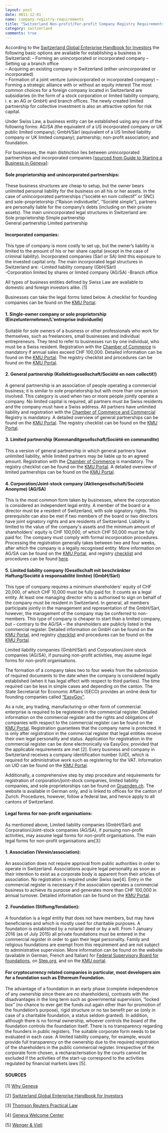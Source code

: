```yaml
---
layout: post
date: 0011-12-01
name: company-registry-requirements
title: "Switzerland Non-profit/For-profit Company Registry Requirements"
category: switzerland
comments: true
---
```



According to the [Switzerland Global Enterprise Handbook for Investors](https://www.s-ge.com/en/publication/handbook-investors/handbook-investors) the following basic options are available for establishing a business in Switzerland:
– Forming an unincorporated or incorporated company
– Setting up a branch office					 				
– Acquiring an existing company in Switzerland (either unincorporated or incorporated)	
– Formation of a joint venture (unincorporated or incorporated company)
– Forming a strategic alliance with or without an equity interest
The most common choices for a foreign company located in Switzerland are subsidiaries (in the form of a stock corporation or limited liability company, i. e. an AG or GmbH) and branch offices. The newly created limited partnership for collective investment is also an attractive option for risk capital. 

Under Swiss Law, a business entity can be established using any one of the following forms: AG/SA (the equivalent of a US incorporated company or UK public limited company); GmbH/Sàrl (equivalent of a US limited liability company or UK limited company); partnership; non-profit association; and foundation.

For businesses, the main distinction lies between unincorporated partnerships and incorporated companies [[sourced from Guide to Starting a Business in Geneva]](https://ge.ch/ecoguichetpmepmi/sites/default/files/Guide%20to%20starting%20a%20business%20in%20GE_2015_ok.pdf):
#### Sole proprietorship and unincorporated partnerships:				
These business structures are cheap to setup, but the owner bears unlimited personal liability for the business on all his or her assets. In the case of unincorporated partnerships (“société en nom collectif” or SNC) and sole-proprietorship (“Raison individuelle”, “Société simple”), partners are personally liable for the company’s debts (including on their private assets). The main unincorporated legal structures in Switzerland are:	
Sole proprietorship
Simple partnership	
General partnership
Limited partnership							
#### Incorporated companies:						
This type of company is more costly to set up, but the owner’s liability is limited to the amount of his or her share capital (except in the case of criminal liability). Incorporated companies (Sàrl or SA) limit this exposure to the invested capital only. The main incorporated legal structures in Switzerland are:
-Limited liability company (GbH/Sàrl)	
-Corporation limited by shares or limited company (AG/SA)
-Branch office		

All types of business entities defined by Swiss Law are available to domestic and foreign investors alike. [1]

Businesses can take the legal forms listed below. A checklist for founding companies can be found on the [KMU Portal](https://www.kmu.admin.ch/kmu/de/home/praktisches-wissen/kmu-gruenden/firmengruendung/auswahl-rechtsform/checkliste-gruendung.html).
#### 1. Single-owner company or sole proprietorship (Einzelunternehmen/L'entreprise individuelle)
Suitable for sole owners of a business or other professionals who work for themselves, such as freelancers, small businesses and individual entrepreneurs. They tend to refer to businesses run by one individual, who must be a Swiss resident. Registration with the [Chamber of Commerce](https://www.sihk.ch) is mandatory if annual sales exceed CHF 100,000. Detailed information can be found on the [KMU Portal](https://www.kmu.admin.ch/kmu/de/home/praktisches-wissen/kmu-gruenden/uebersicht-rechtsformen/einzelunternehmen.html). The registry checklist and procedures can be found on the [KMU Portal](https://www.kmu.admin.ch/kmu/de/home/praktisches-wissen/kmu-gruenden/firmengruendung/auswahl-rechtsform/einzelfirma.html).
#### 2. General partnership (Kollektivgesellschaft/Société en nom collectif/)
A general partnership is an association of people operating a commercial business; it is similar to sole proprietorship but with more than one person involved. This category is used when two or more people jointly operate a company. No limited capital is required, all partners must be Swiss residents and the company must have a Swiss address. All partners have unlimited liability and registration with the [Chamber of Commerce and Commercial](https://www.zefix.admin.ch/en/search/entity/welcome) Registry is mandatory. A detailed overview of general partnerships can be found on the [KMU Portal](https://www.kmu.admin.ch/kmu/de/home/praktisches-wissen/kmu-gruenden/uebersicht-rechtsformen/kollektivgesellschaft.html). The registry checklist can be found on the [KMU Portal](https://www.kmu.admin.ch/kmu/de/home/praktisches-wissen/kmu-gruenden/uebersicht-rechtsformen/kommanditgesellschaft.html).
#### 3. Limited partnership (Kommanditgesellschaft/Société en commandite)
This a version of general partnership in which general partners have unlimited liability, while limited partners may be liable up to an agreed amount. Registration with the [Chamber of Commerce](https://www.sihk.ch) is mandatory. The registry checklist can be found on the [KMU Portal](https://www.kmu.admin.ch/kmu/de/home/praktisches-wissen/kmu-gruenden/firmengruendung/auswahl-rechtsform/kommanditgesellschaft/checkliste.html). A detailed overview of limited partnerships can be found on the [KMU Portal](https://www.kmu.admin.ch/kmu/de/home/praktisches-wissen/kmu-gruenden/uebersicht-rechtsformen/kommanditgesellschaft.html).
#### 4. Corporation/Joint-stock company (Aktiengesellschaft/Société Anonyme) (AG/SA)
This is the most common form taken by businesses, where the corporation is considered an independent legal entity. A member of the board or a director must be a resident of Switzerland, with sole signatory rights. This prerequisite can also be met if two members of the board or two directors have joint signatory rights and are residents of Switzerland. Liability is limited to the value of the company's assets and the minimum amount of shareholders' equity is CHF 100,000, of which CHF 50,000 must be fully paid for. The company must comply with formal incorporation procedures. Processing the registration generally takes between two and four weeks, after which the company is a legally recognised entity. More information on AG/SA can be found on the [KMU Portal](https://www.kmu.admin.ch/kmu/de/home/praktisches-wissen/kmu-gruenden/uebersicht-rechtsformen/aktiengesellschaft-ag.html), and registry [checklist](https://www.kmu.admin.ch/kmu/de/home/praktisches-wissen/kmu-gruenden/firmengruendung/auswahl-rechtsform/gmbh/checkliste-und-anleitung.html) and procedures can be found [here](https://www.kmu.admin.ch/kmu/de/home/praktisches-wissen/kmu-gruenden/firmengruendung/auswahl-rechtsform/gmbh.html).
#### 5. Limited liability company (Gesellschaft mit beschränkter Haftung/Société à responsabilité limitée) (GmbH/Sàrl)
This type of company requires a minimum shareholders' equity of CHF 20,000, of which CHF 10,000 must be fully paid for. It counts as a legal entity. At least one managing director who is authorised to sign on behalf of the company must be resident in Switzerland. In general, all members participate jointly in the management and representation of the GmbH/Sàrl, however, the management of the company may be conferred to non-members. This type of company is cheaper to start than a limited company, but – contrary to the AG/SA – the shareholders are publicly listed in the commercial register. Detailed information on GmbH can be found on the [KMU Portal](https://www.kmu.admin.ch/kmu/de/home/praktisches-wissen/kmu-gruenden/uebersicht-rechtsformen/gesellschaft-mit-beschraenkter-haftung.html), and registry [checklist](https://www.kmu.admin.ch/kmu/de/home/praktisches-wissen/kmu-gruenden/firmengruendung/auswahl-rechtsform/gmbh/checkliste-und-anleitung.html) and procedures can be found on the [KMU Portal](https://www.kmu.admin.ch/kmu/de/home/praktisches-wissen/kmu-gruenden/firmengruendung/auswahl-rechtsform/gmbh.html).

Limited liability companies (GmbH/Sàrl) and Corporation/Joint-stock companies (AG/SA), if pursuing non-profit activities, may assume legal forms for non-profit organisations. 

The formation of a company takes two to four weeks from the submission of required documents to the date when the company is considered legally established (when it has legal effect with respect to third parties). The time required can be less in simple cases and depending on the canton. The State Secretariat for Economic Affairs (SECO) provides an online desk for founding companies called [“EasyGov”](https://www.easygov.swiss/easygov/#/). 

As a rule, any trading, manufacturing or other form of commercial enterprise is required to be registered in the commercial register. Detailed information on the commercial register and the rights and obligations of companies with respect to the commercial register can be found on the [KMU Portal](https://www.kmu.admin.ch/kmu/de/home/praktisches-wissen/kmu-gruenden/firmengruendung/handelsregister.html). Registration guarantees that the company name is protected. It is only after registration in the commercial register that legal entities receive their own legal personality and status. Application for registration in the commercial register can be done electronically via EasyGov, provided that the applicable requirements are met [2]. Every business and company in Switzerland receives a company identification number (UID), which is required for administrative work such as registering for the VAT. Information on UID can be found on the [KMU Portal](https://www.kmu.admin.ch/kmu/de/home/praktisches-wissen/kmu-gruenden/firmengruendung/uid-register.html).

Additionally, a comprehensive step by step procedure and requirements for registration of corporation/joint-stock companies, limited liability companies, and sole proprietorships can be found on [Gruenden.ch](https://www.gruenden.ch/gruendung/). The website is available in German only, and is linked to offices for the canton of Zurich. Procedures, however, follow a federal law, and hence apply to all cantons of Switzerland.

#### Legal forms for non-profit organisations:
As mentioned above, Limited liability companies (GmbH/Sàrl) and Corporation/Joint-stock companies (AG/SA), if pursuing non-profit activities, may assume legal forms for non-profit organisations. 
The main legal forms for non-profit organisations are[3]:
#### 1. Association (Verein/association): 
An association does not require approval from public authorities in order to operate in Switzerland. Associations acquire legal personality as soon as their intention to exist as a corporate body is apparent from their articles of association. No registration is required under Swiss law[4]. Entry in the commercial register is necessary if the association operates a commercial business to achieve its purpose and generates more than CHF 100,000 in annual turnover. Detailed information can be found on the [KMU Portal](https://www.kmu.admin.ch/kmu/de/home/praktisches-wissen/kmu-gruenden/firmengruendung/auswahl-rechtsform/verein.html).

#### 2. Foundation (Stiftung/fondation): 
A foundation is a legal entity that does not have members, but may have beneficiaries and which is mostly used for charitable purposes. A foundation is established by a notarial deed or by a will. From 1 January 2016 (as of July 2015) all private foundations must be entered in the commercial register in order to gain their legal personality. Family and religious foundations are exempt from this requirement and are not subject to administrative supervision. More information can be found on the website (available in German, French and Italian) for [Federal Supervisory Board for foundations](https://www.edi.admin.ch/edi/fr/home/le-dfi/organisation/services-specialises/autorite-federale-de-surveillance-des-fondations.html), on [Step.org](http://www.froriep.com/upload/prj/publication/Key-features-of-Swiss-Foundations-Julie-Wynne-Froriep-STEP_June2017.pdf), and on the [KMU portal](https://www.kmu.admin.ch/kmu/de/home/praktisches-wissen/kmu-gruenden/firmengruendung/auswahl-rechtsform/stiftung.html).

#### For cryptocurrency related companies in particular, most developers aim for a foundation such as Ethereum Foundation.
The advantage of a foundation in an early phase (complete independence of any ownership since there are no shareholders), contrasts with the disadvantages in the long term such as governmental supervision, “locked box” (no chance to ever get the funds out again other than for promotion of the foundation’s purpose), rigid structure or no tax benefit per se (only in case of a charitable foundation, a status seldom granted). In addition, although there is no formal ownership, whoever controls the board of the foundation controls the foundation itself. There is no transparency regarding the founders in public registers.
The suitable corporate form needs to be evaluated in each case. A limited liability company, for example, would provide full transparency on the ownership due to the required registration of the shareholders in the public commercial register.
Irrespective of the corporate form chosen, a recharacterisation by the courts cannot be excluded if the activities of the start-up correspond to the activities regulated by financial markets laws [5].

#### SOURCES

[1] [Why Geneva](http://www.whygeneva.ch)

[2] [Switzerland Global Enterprise Handbook for Investors](https://www.s-ge.com/en/publication/handbook-investors/handbook-investors)

[3] [Thomson Reuters Practical Law](https://signon.thomsonreuters.com/v2?culture=en-GB&productid=PLCUK&returnto=https%3A%2F%2Fuk.practicallaw.thomsonreuters.com%2FCosi%2FSignOn%3FredirectTo%3D%252f5-632-1530%253ftransitionType%253dDefault%2526contextData%253d%28sc.Default%29%2526firstPage%253dtrue%2526bhcp%253d1&tracetoken=1215170920440JlxO6ysIQB_vDpfmcz0wyMB64IQud34jT8L4Acy9c-XfRPMvpZBxqAEbXnOZKItwA6JyP_jOQ7oLP0h-3-kZXHm-Lgq0A8o46RO5KlqcYAasr5ToQC6l2oDeMdIAqyOa6tRAvIpX9C1gcqpQjZEQM9nEUcNiDhHItUnOj9bVBvYryBiGd3oEupUsH9aMosY2FDeYyIvWLfIHVx2uxp-IZm5a2hLRBQ_MCQ6AWRHqB_TncZ4w2Y6TThrhTj4yWMoxpyHHoNTzsPJVb4QJo6oSBDv_3ANPvcRpEJ3RQ9_cCHxZl2pw8I7bDa89PWv-ZA7GqMvHDF1LwApEbXpzdQiD5g&lr=0)

[4] [Geneva Welcome Center](http://www.cagi.ch/en/ngo/registration.php)

[5] [Wenger & Vieli](http://www.wengervieli.ch/getattachment/3237d5af-0a8a-4b54-b7ef-cace021e9b22/Initial-Coin-Offering-(ICO)-Co-–-A-Swiss-Law-Persp.aspx)



